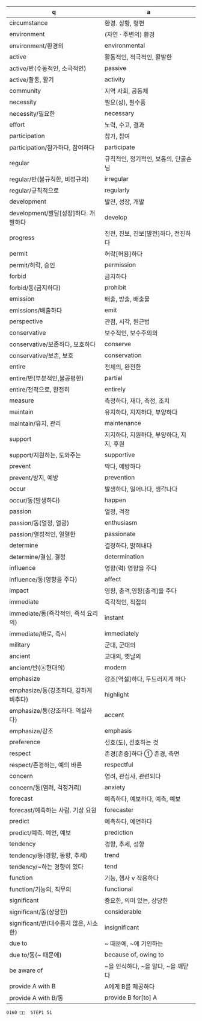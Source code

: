 q | a
---|---
circumstance	| 환경. 상황, 형편
environment	| (자연 · 주변의) 환경
environment/환경의	| environmental
active	| 활동적인, 적극적인, 활발한
active/반(수동적인, 소극적인)	| passive
active/촬동, 활기	| activity
community	| 지역 사회, 공동체
necessity	| 필요(성), 필수품
necessity/필요한	| necessary
effort	| 노력, 수고, 결과
participation	| 참가, 참여
participation/참가하다, 참여하다	| participate
regular	| 규칙적인, 정기적인, 보통의, 단골손님
regular/반(불규칙한, 비정규의)	| irregular
regular/규칙적으로	| regularly
development	| 발전, 성장, 개발
development/발달[성장]하다. 개발하다	| develop
progress	| 진전, 진보, 진보[발전]하다, 전진하다
permit	| 허락[허용]하다
permit/허락, 승인	| permission
forbid	| 금지하다
forbid/동(금지하다)	| prohibit
emission	| 배출, 방출, 배출물
emissions/배출하다	| emit
perspective	| 관점, 시각, 원근법
conservative	| 보수적인, 보수주의의
conservative/보존하다, 보호하다	| conserve
conservative/보존, 보호	| conservation
entire	| 전체의, 완전한
entire/반(부분적인,불공평한)	| partial
entire/전적으로, 완전히		| entirely
measure	| 측정하다, 재다, 측정, 조치
maintain	| 유지하다, 지지하다, 부양하다
maintain/유지, 관리	| maintenance
support	| 지지하다, 지원하다, 부양하다, 지지, 후원
support/지원하는, 도와주는	| supportive
prevent	| 막다, 예방하다
prevent/방지, 예방	| prevention
occur	| 발생하다, 일어나다, 생각나다
occur/동(발생하다)	| happen
passion	| 열정, 격정
passion/동(열정, 열광)	| enthusiasm
passion/열정적인, 얼렬한	| passionate
determine	| 결정하다, 밝혀내다
determine/결심, 결정	| determination
influence	| 영향(력) 영향을 주다
influence/동(영향을 주다)	| affect
impact	| 영향, 충격,영향[충격]을 주다
immediate	| 즉각적인, 직접의
immediate/동(즉각적인, 즉석 요리의)	| instant
immediate/바로, 즉시	| immediately
military	| 군대, 군대의
ancient	| 고대의, 옛날의
ancient/반(ⓐ현대의)	| modern
emphasize	| 강조[역설]하다, 두드러지게 하다
emphasize/동(강조하다, 강하게 비추다)	| highlight
emphasize/동(강조하다. 역설하다)	| accent
emphasize/강조	| emphasis
preference	| 선호(도), 선호하는 것
respect	| 존경[존중]하다 ① 존경, 측면
respect/존경하는, 예의 바른	| respectful
concern	| 염려, 관심사, 관련되다
concern/동(염려, 걱정거리)	| anxiety
forecast	| 예측하다, 예보하다, 예측, 예보
forecast/예측하는 사람. 기상 요원	| forecaster
predict	| 예측하다, 예언하다
predict/예측. 예언, 예보	| prediction
tendency	| 경향, 추세, 성향
tendency/동(경향, 동향, 추세)	| trend
tendency/~하는 경향이 있다	| tend
function	| 기능, 행사 v 작용하다
function/기능의, 직무의	| functional
significant	| 중요한, 의미 있는, 상당한
significant/동(상당한)	| considerable
significant/반(대수롭지 않은, 사소한)	| insignificant
due to	| ~ 때문에, ~에 기인하는
due to/동(~ 때문에)	| because of, owing to
be aware of	| ~을 인식하다, ~을 알다, ~을 깨닫다
provide A with B	| A에게 B를 제공하다
provide A with B/동	| provide B for[to] A

    0160 □□  STEP1 51